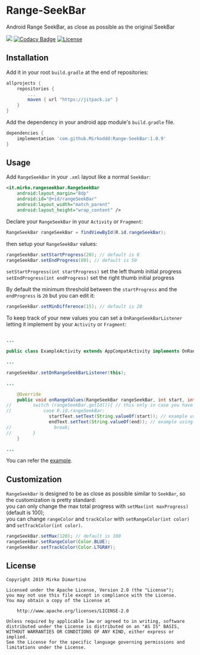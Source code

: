 # Range-SeekBar
Android Range SeekBar, as close as possible as the original SeekBar

[![](https://jitpack.io/v/Mirkoddd/Range-SeekBar.svg)](https://jitpack.io/#Mirkoddd/Range-SeekBar) 
[![Codacy Badge](https://api.codacy.com/project/badge/Grade/25c70ef8d1fc49799edff02490dc4882)](https://www.codacy.com/app/Mirkoddd/Range-SeekBar?utm_source=github.com&amp;utm_medium=referral&amp;utm_content=Mirkoddd/Range-SeekBar&amp;utm_campaign=Badge_Grade)
[![License](https://img.shields.io/badge/License-Apache%202.0-blue.svg)](https://opensource.org/licenses/Apache-2.0)


## Installation

Add it in your root `build.gradle` at the end of repositories:

```gradle
allprojects {
   	repositories {
   		...
   		maven { url "https://jitpack.io" }
   	}
}
```

Add the dependency in your android app module's `build.gradle` file.

```gradle
dependencies {
    implementation 'com.github.Mirkoddd:Range-SeekBar:1.0.9'
}
```

## Usage

Add `RangeSeekBar` in your `.xml` layout like a normal `SeekBar`:

```xml
<it.mirko.rangeseekbar.RangeSeekBar
    android:layout_margin="8dp"
    android:id="@+id/rangeSeekBar"
    android:layout_width="match_parent"
    android:layout_height="wrap_content" />
```
Declare your `RangeSeekBar` in your `Activity` or `Fragment`:

```java
RangeSeekBar rangeSeekBar = findViewById(R.id.rangeSeekBar);
```

then setup your `RangeSeekBar` values:

```java
rangeSeekBar.setStartProgress(20); // default is 0
rangeSeekBar.setEndProgress(80); // default is 50
```
`setStartProgress(int startProgress)` set the left thumb initial progress
<br/>
`setEndProgress(int endProgress)` set the right thumb initial progress

By default the minimum threshold between the `startProgress` and the `endProgress` is `20` but you can edit it:

```java
rangeSeekBar.setMinDifference(15); // default is 20
```

To keep track of your new values you can set a `OnRangeSeekBarListener` letting it implement by your `Activity` or `Fragment`:

```java

...

public class ExampleActivity extends AppCompatActivity implements OnRangeSeekBarListener{

...

rangeSeekBar.setOnRangeSeekBarListener(this);

...

    @Override
    public void onRangeValues(RangeSeekBar rangeSeekBar, int start, int end) {
//        switch (rangeSeekBar.getId()){ // this only in case you have multiple Range Seek Bars
//            case R.id.rangeSeekBar:
                startText.setText(String.valueOf(start)); // example using start value
                endText.setText(String.valueOf(end)); // example using end value
//                break;
//        }
    }

...

```

You can refer the [example](https://github.com/Mirkoddd/Range-SeekBar/tree/master/rangeseekbar-demo).

## Customization

`RangeSeekBar` is designed to be as close as possible similar to `SeekBar`, so the customization is pretty standard:
<br/>
you can only change the max total progress with `setMax(int maxProgress)` (default is 100);
<br/>
you can change `rangeColor` and `trackColor` with `setRangeColor(int color)` and `setTrackColor(int color)`.
<br/>

```java
rangeSeekBar.setMax(120); // default is 100
rangeSeekBar.setRangeColor(Color.BLUE);
rangeSeekBar.setTrackColor(Color.LTGRAY);
```
## License

```license
Copyright 2019 Mirko Dimartino

Licensed under the Apache License, Version 2.0 (the "License");
you may not use this file except in compliance with the License.
You may obtain a copy of the License at

    http://www.apache.org/licenses/LICENSE-2.0

Unless required by applicable law or agreed to in writing, software
distributed under the License is distributed on an "AS IS" BASIS,
WITHOUT WARRANTIES OR CONDITIONS OF ANY KIND, either express or implied.
See the License for the specific language governing permissions and
limitations under the License.
```
